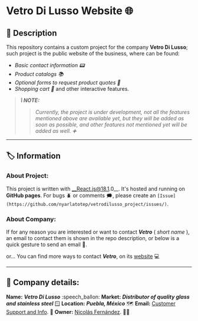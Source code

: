 # Vetro Di Lusso Website :globe_with_meridians:

## :scroll: Description 

This repository contains a custom project for the company __Vetro Di Lusso__; 
such project is the public website of the business, where can be found:

- _Basic contact information :pager:_
- _Product catalogs :books:_
- _Optional forms to request product quotes :receipt:_
- _Shopping cart :shopping_cart:_
and other interactive features.

>
> __:grey_exclamation: *NOTE:*__
>
>> _Currently, the project is under development, not all the features_
>> _mentioned above are available yet, but they will be added as soon as possible,_
>> *and other features not mentioned yet will be added as well. :heavy_plus_sign:*
>
>

---

## :label: Information

### About Project:
This project is written with __React.js@18.1.0__. It's hosted and running on __GitHub pages__.
For bugs :beetle: or comments :right_anger_bubble:, please create an `[Issue](https://github.com/nyarlatotep/vetrodilusso_project/issues/)`.

### About Company:
If for any reason you are interested or want to contact ___Vetro___ ( _short name_ ), 
an email to contact them is shown in the repo description, or below is a quick gesture to send an email :link:.

or... 
You can find more ways to contact ___Vetro___, on its [website](https://vetro.cresalex.com/) :computer:

---

## :office: Company details:

__Name:__ ___Vetro Di Lusso___ :speech_ballon:
__Market:__ ___Distributor of quality glass and stainless steel___ :window:
__Location:__ ___Puebla, México___ :world_map:
__Email:__ [Customer Support and Info](mailto:vetrodilusso@hotmail.com). :incoming_envelope: 
__Owner:__ [Nicolás Fernández](mailto:nikolin_@hotmail.com). :man_in_tuxedo:
